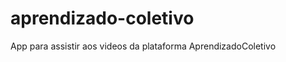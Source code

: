 aprendizado-coletivo
====================

App para assistir aos videos da plataforma AprendizadoColetivo
